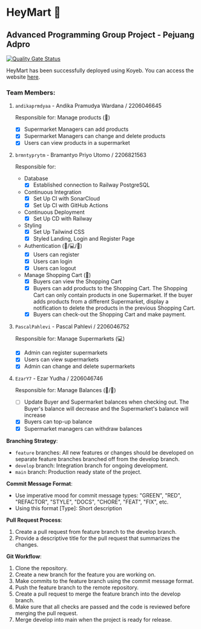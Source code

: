 # HeyMart 👋

## Advanced Programming Group Project - Pejuang Adpro

[![Quality Gate Status](https://sonarcloud.io/api/project_badges/measure?project=PejuangAdpro_HeyMart&metric=alert_status)](https://sonarcloud.io/summary/new_code?id=PejuangAdpro_HeyMart)

HeyMart has been successfully deployed using Koyeb. You can access the website [here](https://heymart-brmntyprytm.koyeb.app/).

### Team Members:
1. `andikaprmdyaa` - Andika Pramudya Wardana / 2206046645

   Responsible for: Manage products (🍎)
   - [x] Supermarket Managers can add products
   - [x] Supermarket Managers can change and delete products
   - [x] Users can view products in a supermarket

2. `brmntyprytm` - Bramantyo Priyo Utomo / 2206821563

   Responsible for:
   - Database
      - [x] Established connection to Railway PostgreSQL
   - Continuous Integration 
      - [x] Set Up CI with SonarCloud
      - [x] Set Up CI with GitHub Actions
   - Continuous Deployment
      - [x] Set Up CD with Railway 
   - Styling
     -  [x] Set Up Tailwind CSS
     -  [x] Styled Landing, Login and Register Page
   - Authentication (🧑‍/💻/🍎)
      - [x] Users can register
      - [x] Users can login
      - [x] Users can logout

   - Manage Shopping Cart (🧑‍)
      - [x] Buyers can view the Shopping Cart
      - [x] Buyers can add products to the Shopping Cart. The Shopping Cart can only contain products in one Supermarket. If the buyer adds products from a different Supermarket, display a notification to delete the products in the previous Shopping Cart.
      - [x] Buyers can check-out the Shopping Cart and make payment.

3. `PascalPahlevi` - Pascal Pahlevi / 2206046752

   Responsible for: Manage Supermarkets (💻)
   - [x] Admin can register supermarkets
   - [x] Users can view supermarkets
   - [x] Admin can change and delete supermarkets

4. `EzarY7` - Ezar Yudha / 2206046746

   Responsible for: Manage Balances (🍎/🧑‍)
   - [ ] Update Buyer and Supermarket balances when checking out. The Buyer's balance will decrease and the Supermarket's balance will increase
   - [x] Buyers can top-up balance
   - [x] Supermarket managers can withdraw balances

**Branching Strategy**:
* `feature` branches: All new features or changes should be developed on separate feature branches branched off from the develop branch.
* `develop` branch: Integration branch for ongoing development.
* `main` branch: Production ready state of the project.

**Commit Message Format**:
* Use imperative mood for commit message types: "GREEN", "RED", "REFACTOR", "STYLE", "DOCS", "CHORE", "FEAT", "FIX", etc.
* Using this format [Type]: Short description

**Pull Request Process**:
1. Create a pull request from feature branch to the develop branch.
2. Provide a descriptive title for the pull request that summarizes the changes.

**Git Workflow**:
1. Clone the repository.
2. Create a new branch for the feature you are working on.
3. Make commits to the feature branch using the commit message format.
4. Push the feature branch to the remote repository.
5. Create a pull request to merge the feature branch into the develop branch.
6. Make sure that all checks are passed and the code is reviewed before merging the pull request.
7. Merge develop into main when the project is ready for release.